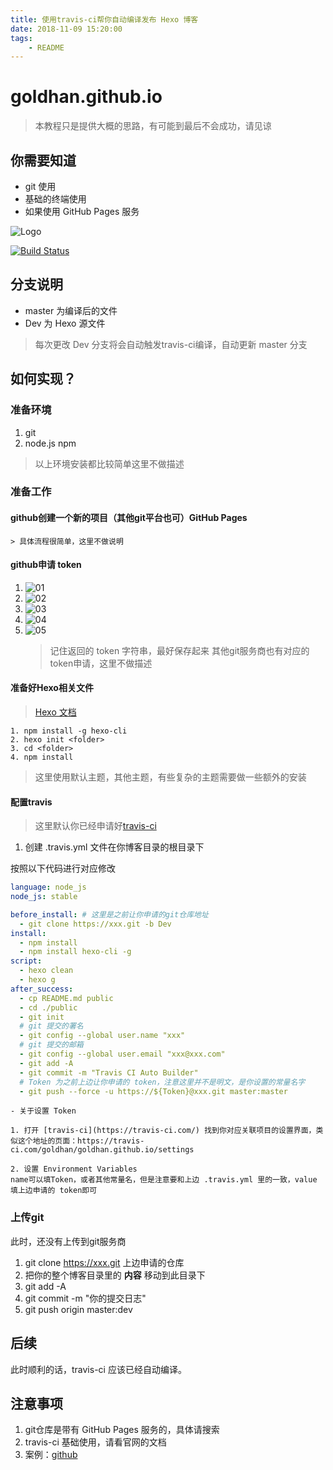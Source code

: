 ```yaml
---
title: 使用travis-ci帮你自动编译发布 Hexo 博客
date: 2018-11-09 15:20:00
tags: 
    - README 
---
```


# goldhan.github.io

> 本教程只是提供大概的思路，有可能到最后不会成功，请见谅

## 你需要知道

- git 使用
- 基础的终端使用
- 如果使用 GitHub Pages 服务

![Logo](https://raw.githubusercontent.com/goldhan/GDResource/master/Logo/GoldKingLogo.png)

[![Build Status](https://travis-ci.com/goldhan/goldhan.github.io.svg?branch=Dev)](https://travis-ci.com/goldhan/goldhan.github.io)

## 分支说明

- master 为编译后的文件
- Dev 为 Hexo 源文件

> 每次更改 Dev 分支将会自动触发travis-ci编译，自动更新 master 分支

## 如何实现？

### 准备环境

1. git
2. node.js  npm

> 以上环境安装都比较简单这里不做描述

### 准备工作

#### github创建一个新的项目（其他git平台也可）__GitHub Pages__

    > 具体流程很简单，这里不做说明

#### github申请 token

1. ![01](/img/GitHubToken/token_01.png)
2. ![02](/img/GitHubToken/token_02.png)
3. ![03](/img/GitHubToken/token_03.png)
4. ![04](/img/GitHubToken/token_04.png)
5. ![05](/img/GitHubToken/token_05.png)
    > 记住返回的 token 字符串，最好保存起来
    > 其他git服务商也有对应的token申请，这里不做描述

#### 准备好Hexo相关文件

> [Hexo 文档](https://hexo.io/zh-cn/docs/)

    1. npm install -g hexo-cli
    2. hexo init <folder>
    3. cd <folder>
    4. npm install

> 这里使用默认主题，其他主题，有些复杂的主题需要做一些额外的安装

#### 配置travis

> 这里默认你已经申请好[travis-ci](https://travis-ci.com/)

1. 创建 .travis.yml 文件在你博客目录的根目录下

按照以下代码进行对应修改

``` yml
language: node_js
node_js: stable

before_install: # 这里是之前让你申请的git仓库地址
  - git clone https://xxx.git -b Dev
install:
  - npm install
  - npm install hexo-cli -g
script:
  - hexo clean
  - hexo g
after_success:
  - cp README.md public
  - cd ./public
  - git init
  # git 提交的署名
  - git config --global user.name "xxx"
  # git 提交的邮箱
  - git config --global user.email "xxx@xxx.com"
  - git add -A
  - git commit -m "Travis CI Auto Builder"
  # Token 为之前上边让你申请的 token，注意这里并不是明文，是你设置的常量名字
  - git push --force -u https://${Token}@xxx.git master:master
```

    - 关于设置 Token

    1. 打开 [travis-ci](https://travis-ci.com/) 找到你对应关联项目的设置界面，类似这个地址的页面：https://travis-ci.com/goldhan/goldhan.github.io/settings

    2. 设置 Environment Variables
    name可以填Token，或者其他常量名，但是注意要和上边 .travis.yml 里的一致，value 填上边申请的 token即可

### 上传git

此时，还没有上传到git服务商

1. git clone https://xxx.git 上边申请的仓库
2. 把你的整个博客目录里的 __内容__ 移动到此目录下
3. git add -A
4. git commit -m "你的提交日志"
5. git push origin master:dev

## 后续

此时顺利的话，travis-ci 应该已经自动编译。

## 注意事项

1. git仓库是带有 GitHub Pages 服务的，具体请搜索
2. travis-ci 基础使用，请看官网的文档
3. 案例：[github](https://github.com/goldhan/goldhan.github.io)
